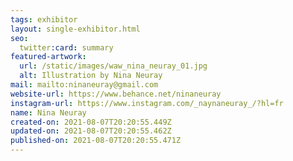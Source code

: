 ```yaml
---
tags: exhibitor
layout: single-exhibitor.html
seo:
  twitter:card: summary
featured-artwork:
  url: /static/images/waw_nina_neuray_01.jpg
  alt: Illustration by Nina Neuray
mail: mailto:ninaneuray@gmail.com
website-url: https://www.behance.net/ninaneuray
instagram-url: https://www.instagram.com/_naynaneuray_/?hl=fr
name: Nina Neuray
created-on: 2021-08-07T20:20:55.449Z
updated-on: 2021-08-07T20:20:55.462Z
published-on: 2021-08-07T20:20:55.471Z
---
```


